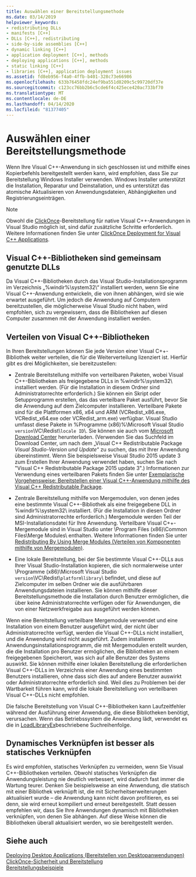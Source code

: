 ```yaml
---
title: Auswählen einer Bereitstellungsmethode
ms.date: 03/14/2019
helpviewer_keywords:
- redistributing DLLs
- manifests [C++]
- DLLs [C++], redistributing
- side-by-side assemblies [C++]
- dynamic linking [C++]
- application deployment [C++], methods
- deploying applications [C++], methods
- static linking [C++]
- libraries [C++], application deployment issues
ms.assetid: fd8eb956-f4a0-4ffb-b401-328c73e66986
ms.openlocfilehash: 633b76458fdc24ef9ba551d8209c5c99720df37e
ms.sourcegitcommit: c123cc76bb2b6c5cde6f4c425ece420ac733bf70
ms.translationtype: MT
ms.contentlocale: de-DE
ms.lasthandoff: 04/14/2020
ms.locfileid: "81377405"
---
```

# <a name="choosing-a-deployment-method"></a>Auswählen einer Bereitstellungsmethode

Wenn Ihre Visual C++-Anwendung in sich geschlossen ist und mithilfe eines Kopierbefehls bereitgestellt werden kann, wird empfohlen, dass Sie zur Bereitstellung Windows Installer verwenden. Windows Installer unterstützt die Installation, Reparatur und Deinstallation, und es unterstützt das atomische Aktualisieren von Anwendungsdateien, Abhängigkeiten und Registrierungseinträgen.

> [!NOTE]
> Obwohl die [ClickOnce](/visualstudio/deployment/clickonce-security-and-deployment)-Bereitstellung für native Visual C++-Anwendungen in Visual Studio möglich ist, sind dafür zusätzliche Schritte erforderlich. Weitere Informationen finden Sie unter [ClickOnce Deployment for Visual C++ Applications](clickonce-deployment-for-visual-cpp-applications.md).

## <a name="visual-c-libraries-are-shared-dlls"></a>Visual C++-Bibliotheken sind gemeinsam genutzte DLLs

Da Visual C++-Bibliotheken durch das Visual Studio-Installationsprogramm im Verzeichnis „%windir%\system32\“ installiert werden, wenn Sie eine Visual C++-Anwendung entwickeln, die von ihnen abhängen, wird sie wie erwartet ausgeführt. Um jedoch die Anwendung auf Computern bereitzustellen, die möglicherweise Visual Studio nicht haben, wird empfohlen, sich zu vergewissern, dass die Bibliotheken auf diesen Computer zusammen mit der Anwendung installiert werden.

## <a name="redistributing-visual-c-libraries"></a>Verteilen von Visual C++-Bibliotheken

In Ihren Bereitstellungen können Sie jede Version einer Visual C++-Bibliothek weiter verteilen, die für die Weiterverteilung lizenziert ist. Hierfür gibt es drei Möglichkeiten, sie bereitzustellen:

- Zentrale Bereitstellung mithilfe von verteilbaren Paketen, wobei Visual C++-Bibliotheken als freigegebene DLLs in %windir%\system32\\ installiert werden. (Für die Installation in diesem Ordner sind Administratorrechte erforderlich.) Sie können ein Skript oder Setupprogramm erstellen, das das verteilbare Paket ausführt, bevor Sie die Anwendung auf dem Zielcomputer installieren. Verteilbare Pakete sind für die Plattformen x86, x64 und ARM (VCRedist_x86.exe, VCRedist_x64.exe oder VCRedist_arm.exe) verfügbar. Visual Studio umfasst diese Pakete in %Programme (x86)%\Microsoft Visual Studio `version`\VC\Redist\\`locale ID`\\. Sie können sie auch vom [Microsoft Download Center](https://www.microsoft.com/download) herunterladen. (Verwenden Sie das Suchfeld im Download Center, um nach dem „Visual C++ Redistributable Package *Visual Studio-Version und Update*“ zu suchen, das mit Ihrer Anwendung übereinstimmt. Wenn Sie beispielsweise Visual Studio 2015 update 3 zum Erstellen Ihrer Anwendung verwendet haben, suchen Sie nach "Visual C++ Redistributable Package 2015 update 3".) Informationen zur Verwendung eines verteilbaren Pakets finden Sie unter [Exemplarische Vorgehensweise: Bereitstellen einer Visual C++-Anwendung mithilfe des Visual C++ Redistributable Package](deploying-visual-cpp-application-by-using-the-vcpp-redistributable-package.md).

- Zentrale Bereitstellung mithilfe von Mergemodulen, von denen jedes eine bestimmte Visual C++-Bibliothek als eine freigegebene DLL in %windir%\system32\\ installiert. (Für die Installation in diesen Ordner sind Administratorrechte erforderlich.) Mergemodule werden Teil der MSI-Installationsdatei für Ihre Anwendung. Verteilbare Visual C++-Mergemodule sind in Visual Studio unter \Program Files (x86)\Common Files\Merge Modules\\ enthalten. Weitere Informationen finden Sie unter [Redistributing By Using Merge Modules (Verteilen von Komponenten mithilfe von Mergemodulen)](redistributing-components-by-using-merge-modules.md).

- Eine lokale Bereitstellung, bei der Sie bestimmte Visual C++-DLLs aus Ihrer Visual Studio-Installation kopieren, die sich normalerweise unter \Programme (x86)\Microsoft Visual Studio `version`\VC\Redist\\`platform`\\`library`\ befindet, und diese auf Zielcomputer im selben Ordner wie die ausführbaren Anwendungsdateien installieren. Sie können mithilfe dieser Bereitstellungsmethode die Installation durch Benutzer ermöglichen, die über keine Administratorrechte verfügen oder für Anwendungen, die von einer Netzwerkfreigabe aus ausgeführt werden können.

Wenn eine Bereitstellung verteilbare Mergemodule verwendet und eine Installation von einem Benutzer ausgeführt wird, der nicht über Administratorrechte verfügt, werden die Visual C++-DLLs nicht installiert, und die Anwendung wird nicht ausgeführt. Zudem installieren Anwendungsinstallationsprogramm, die mit Mergemodulen erstellt wurden, die die Installation pro Benutzer ermöglichen, die Bibliotheken an einem freigegebenen Speicherort, was sich auf alle Benutzer des Systems auswirkt. Sie können mithilfe einer lokalen Bereitstellung die erforderlichen Visual C++-DLLs im Verzeichnis einer Anwendung eines bestimmten Benutzers installieren, ohne dass sich dies auf andere Benutzer auswirkt oder Administratorrechte erforderlich sind. Weil dies zu Problemen bei der Wartbarkeit führen kann, wird die lokale Bereitstellung von verteilbaren Visual C++-DLLs nicht empfohlen.

Die falsche Bereitstellung von Visual C++-Bibliotheken kann Laufzeitfehler während der Ausführung einer Anwendung, die diese Bibliotheken benötigt, verursachen. Wenn das Betriebssystem die Anwendung lädt, verwendet es die in [LoadLibraryEx](/windows/win32/api/libloaderapi/nf-libloaderapi-loadlibraryexw)beschriebene Suchreihenfolge.

## <a name="dynamic-linking-is-better-than-static-linking"></a>Dynamisches Verknüpfen ist besser als statisches Verknüpfen

Es wird empfohlen, statisches Verknüpfen zu vermeiden, wenn Sie Visual C++-Bibliotheken verteilen. Obwohl statisches Verknüpfen die Anwendungsleistung nie deutlich verbessert, wird dadurch fast immer die Wartung teurer. Denken Sie beispielsweise an eine Anwendung, die statisch mit einer Bibliothek verknüpft ist, die mit Sicherheitserweiterungen aktualisiert wurde – die Anwendung kann nicht davon profitieren, es sei denn, sie wird erneut kompiliert und erneut bereitgestellt. Statt dessen empfehlen wir, dass Sie Ihre Anwendungen dynamisch mit Bibliotheken verknüpfen, von denen Sie abhängen. Auf diese Weise können die Bibliotheken überall aktualisiert werden, wo sie bereitgestellt werden.

## <a name="see-also"></a>Siehe auch

[Deploying Desktop Applications (Bereitstellen von Desktopanwendungen)](deploying-native-desktop-applications-visual-cpp.md)<br>
[ClickOnce-Sicherheit und Bereitstellung](/visualstudio/deployment/clickonce-security-and-deployment)<br>
[Bereitstellungsbeispiele](deployment-examples.md)

